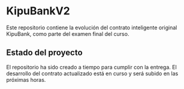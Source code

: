 # KipuBankV2

Este repositorio contiene la evolución del contrato inteligente original KipuBank, como parte del examen final del curso.

## Estado del proyecto

El repositorio ha sido creado a tiempo para cumplir con la entrega. El desarrollo del contrato actualizado está en curso y será subido en las próximas horas.
